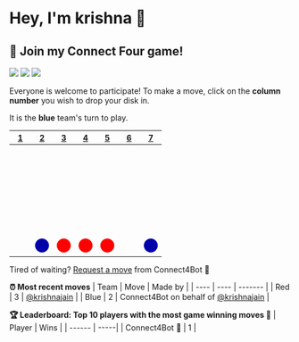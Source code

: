# Hey, I'm krishna 👋



## :game_die: Join my Connect Four game!
![](https://img.shields.io/badge/Moves%20played-8-blue)
![](https://img.shields.io/badge/Completed%20games-1-brightgreen)
![](https://img.shields.io/badge/Total%20players-1-orange)

Everyone is welcome to participate! To make a move, click on the **column number** you wish to drop your disk in.

It is the **blue** team's turn to play.

|[1](https://github.com/krishnajain/krishnajain/issues/new?title=connect4%7Cdrop%7Cblue%7C1&body=Just+push+%27Submit+new+issue%27+without+editing+the+title.+The+README+will+be+updated+after+approximately+30+seconds.)|[2](https://github.com/krishnajain/krishnajain/issues/new?title=connect4%7Cdrop%7Cblue%7C2&body=Just+push+%27Submit+new+issue%27+without+editing+the+title.+The+README+will+be+updated+after+approximately+30+seconds.)|[3](https://github.com/krishnajain/krishnajain/issues/new?title=connect4%7Cdrop%7Cblue%7C3&body=Just+push+%27Submit+new+issue%27+without+editing+the+title.+The+README+will+be+updated+after+approximately+30+seconds.)|[4](https://github.com/krishnajain/krishnajain/issues/new?title=connect4%7Cdrop%7Cblue%7C4&body=Just+push+%27Submit+new+issue%27+without+editing+the+title.+The+README+will+be+updated+after+approximately+30+seconds.)|[5](https://github.com/krishnajain/krishnajain/issues/new?title=connect4%7Cdrop%7Cblue%7C5&body=Just+push+%27Submit+new+issue%27+without+editing+the+title.+The+README+will+be+updated+after+approximately+30+seconds.)|[6](https://github.com/krishnajain/krishnajain/issues/new?title=connect4%7Cdrop%7Cblue%7C6&body=Just+push+%27Submit+new+issue%27+without+editing+the+title.+The+README+will+be+updated+after+approximately+30+seconds.)|[7](https://github.com/krishnajain/krishnajain/issues/new?title=connect4%7Cdrop%7Cblue%7C7&body=Just+push+%27Submit+new+issue%27+without+editing+the+title.+The+README+will+be+updated+after+approximately+30+seconds.)|
| - | - | - | - | - | - | - |
|![](https://raw.githubusercontent.com/krishnajain/krishnajain/master/images/blank.png)|![](https://raw.githubusercontent.com/krishnajain/krishnajain/master/images/blank.png)|![](https://raw.githubusercontent.com/krishnajain/krishnajain/master/images/blank.png)|![](https://raw.githubusercontent.com/krishnajain/krishnajain/master/images/blank.png)|![](https://raw.githubusercontent.com/krishnajain/krishnajain/master/images/blank.png)|![](https://raw.githubusercontent.com/krishnajain/krishnajain/master/images/blank.png)|![](https://raw.githubusercontent.com/krishnajain/krishnajain/master/images/blank.png)|
|![](https://raw.githubusercontent.com/krishnajain/krishnajain/master/images/blank.png)|![](https://raw.githubusercontent.com/krishnajain/krishnajain/master/images/blank.png)|![](https://raw.githubusercontent.com/krishnajain/krishnajain/master/images/blank.png)|![](https://raw.githubusercontent.com/krishnajain/krishnajain/master/images/blank.png)|![](https://raw.githubusercontent.com/krishnajain/krishnajain/master/images/blank.png)|![](https://raw.githubusercontent.com/krishnajain/krishnajain/master/images/blank.png)|![](https://raw.githubusercontent.com/krishnajain/krishnajain/master/images/blank.png)|
|![](https://raw.githubusercontent.com/krishnajain/krishnajain/master/images/blank.png)|![](https://raw.githubusercontent.com/krishnajain/krishnajain/master/images/blank.png)|![](https://raw.githubusercontent.com/krishnajain/krishnajain/master/images/blank.png)|![](https://raw.githubusercontent.com/krishnajain/krishnajain/master/images/blank.png)|![](https://raw.githubusercontent.com/krishnajain/krishnajain/master/images/blank.png)|![](https://raw.githubusercontent.com/krishnajain/krishnajain/master/images/blank.png)|![](https://raw.githubusercontent.com/krishnajain/krishnajain/master/images/blank.png)|
|![](https://raw.githubusercontent.com/krishnajain/krishnajain/master/images/blank.png)|![](https://raw.githubusercontent.com/krishnajain/krishnajain/master/images/blank.png)|![](https://raw.githubusercontent.com/krishnajain/krishnajain/master/images/blank.png)|![](https://raw.githubusercontent.com/krishnajain/krishnajain/master/images/blank.png)|![](https://raw.githubusercontent.com/krishnajain/krishnajain/master/images/blank.png)|![](https://raw.githubusercontent.com/krishnajain/krishnajain/master/images/blank.png)|![](https://raw.githubusercontent.com/krishnajain/krishnajain/master/images/blank.png)|
|![](https://raw.githubusercontent.com/krishnajain/krishnajain/master/images/blank.png)|![](https://raw.githubusercontent.com/krishnajain/krishnajain/master/images/blank.png)|![](https://raw.githubusercontent.com/krishnajain/krishnajain/master/images/blank.png)|![](https://raw.githubusercontent.com/krishnajain/krishnajain/master/images/blank.png)|![](https://raw.githubusercontent.com/krishnajain/krishnajain/master/images/blank.png)|![](https://raw.githubusercontent.com/krishnajain/krishnajain/master/images/blank.png)|![](https://raw.githubusercontent.com/krishnajain/krishnajain/master/images/blank.png)|
|![](https://raw.githubusercontent.com/krishnajain/krishnajain/master/images/blank.png)|![](https://raw.githubusercontent.com/krishnajain/krishnajain/master/images/blue.png)|![](https://raw.githubusercontent.com/krishnajain/krishnajain/master/images/red.png)|![](https://raw.githubusercontent.com/krishnajain/krishnajain/master/images/red.png)|![](https://raw.githubusercontent.com/krishnajain/krishnajain/master/images/red.png)|![](https://raw.githubusercontent.com/krishnajain/krishnajain/master/images/blank.png)|![](https://raw.githubusercontent.com/krishnajain/krishnajain/master/images/blue.png)|

Tired of waiting? [Request a move](https://github.com/krishnajain/krishnajain/issues/new?title=connect4%7Cdrop%7Cblue%7Cai&body=Just+push+%27Submit+new+issue%27+without+editing+the+title.+The+README+will+be+updated+after+approximately+30+seconds.) from Connect4Bot :robot: 



**:alarm_clock: Most recent moves**
| Team | Move | Made by |
| ---- | ---- | ------- |
| Red | 3 | [@krishnajain](https://github.com/krishnajain) |
| Blue | 2 | Connect4Bot on behalf of [@krishnajain](https://github.com/krishnajain) |

**:trophy: Leaderboard: Top 10 players with the most game winning moves :1st_place_medal:**
| Player | Wins |
| ------ | -----|
| Connect4Bot :robot: | 1 |
